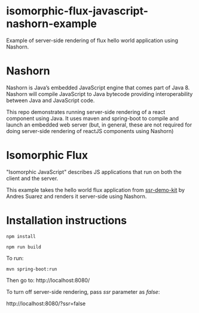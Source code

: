 isomorphic-flux-javascript-nashorn-example
===============================

Example of server-side rendering of flux hello world application using Nashorn.

# Nashorn

Nashorn is Java’s embedded JavaScript engine that comes part of Java 8.  Nashorn will compile JavaScript to Java bytecode providing interoperability between Java and JavaScript code.  

This repo demonstrates running server-side rendering of a react component using Java.  It uses maven and spring-boot to compile and launch an embedded web server (but, in general, these are not required for doing server-side rendering of reactJS components using Nashorn)

# Isomorphic Flux

"Isomorphic JavaScript" describes JS applications that run on both the client and the server. 

This example takes the hello world flux application from [ssr-demo-kit](https://github.com/zertosh/ssr-demo-kit) by Andres Suarez and renders it server-side using Nashorn.

# Installation instructions

```
npm install
```

```
npm run build
```

To run:

```
mvn spring-boot:run
```

Then go to: http://localhost:8080/

To turn off server-side rendering, pass _ssr_ parameter as _false_:

http://localhost:8080/?ssr=false
